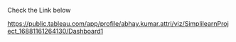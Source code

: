 Check the Link below

https://public.tableau.com/app/profile/abhay.kumar.attri/viz/SimplilearnProject_16881161264130/Dashboard1
